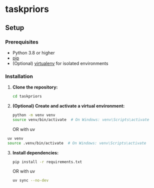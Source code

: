 # taskpriors

## Setup

### Prerequisites

- Python 3.8 or higher
- [pip](https://pip.pypa.io/en/stable/installation/)
- (Optional) [virtualenv](https://virtualenv.pypa.io/en/latest/) for isolated environments

### Installation

1. **Clone the repository:**
   ```bash
   cd taskpriors
   ```

2. **(Optional) Create and activate a virtual environment:**
   ```bash
   python -m venv venv
   source venv/bin/activate  # On Windows: venv\Scripts\activate
   ```
   OR with uv
  ```bash
   uv venv
   source .venv/bin/activate  # On Windows: venv\Scripts\activate
   ```

3. **Install dependencies:**
   ```bash
   pip install -r requirements.txt
   ```
   OR with uv
   ```bash
   uv sync --no-dev
   ```
